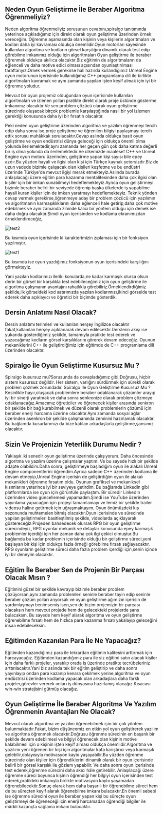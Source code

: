 ## Neden Oyun Geliştirme İle Beraber Algoritma Öğrenmeliyiz?

Neden algoritma öğrenmeliyiz sorusunun cevabını,spiralgo tanıtımında
yeterince açıkladığımız için direkt olarak oyun geliştirme üzerinden örnek
vereceğim. Öğrenme aşamasında olan kişinin veya kişilerin algoritmaları 
ve kodları daha iyi kavraması oldukça önemlidir.Oyun motorları sayesinde
kullanılan algoritma ve kodların görsel karşılığını dinamik olarak test edip görebilme imkanımız olduğu için
algoritmaları Oyun geliştirme ile beraber öğrenmek oldukça akıllıca
olacaktır.Biz eğitimin de algoritmaların da eğlenceli ve daha motive
edici olması açısından oyunlaştırılması taraftarıyız.Örnek vermek
gerekirse hali hazırda kullandığımız Unreal Engine oyun motorunun içerisinde
kullandığımız C++ programlama dili ile birlikte algoritmaları kavramak
ve aynı zamanda yapılan işten keyif almak için iyi bir öğrenme yoludur.

Mevcut bir oyun projemiz olduğundan oyun içerisinde kullanılan
algoritmaları ve izlenen yolları pratikte direkt olarak proje üstünde
gösterme imkanımız olacaktır.Ve sen problem çözücü olarak oyun
geliştirme sürecinde oluşacak birçok problemle karşılaştığında nasıl
bir yol izlemen gerektiği konusunda daha iyi bir fırsatın olacaktır.

Peki neden oyun geliştirme üzerinden algoritma ve yazılım öğrenmeyi
tercih edip daha sonra ise,proje geliştirme ve öğrenilen bilgiyi paylaşmayı
tercih ettik sorusu muhâkkak sorulacaktır.Cevap aslında oldukça basit oyun geliştirme ve oyun
endüstrisi dünya geleceği için oldukça önemli olma yolunda
ilerlemektedir,aynı zamanda her geçen gün çok daha katma değerli bir iş
olma yolunda da ilerlemektedir.Ve ülkemizde maalesef C++ ve Unreal Engine oyun motoru üzerinden,
geliştirme yapan kişi sayısı bile epey azdır.Bu yüzden hayali ve ilgisi olan kişi için Türkçe kaynak
yetersizdir.Biz de uzun vadede bizimle çalışacak olan kişileri keşfetme ve bu endüstri üzerinde 
Türkiye'de mevcut ilgiyi merak etmekteyiz.Aslında burada anlaşılacağı üzere eğitim para kazanma mentalitesinden
daha çok ilgisi olan kişiler için bir imkan sunabilmeyi hedeflemekteyiz.Ayrıca oyun geliştirmeyi bizimle beraber
belirli bir seviyede öğrenip başka ülkelerde iş yapabilme hayali kuran kişiler için de imkan yaratmayı hedeflemekteyiz.
Teknik yönden cevap vermek gerekirse,öğrenmeye aday  bir problem çözücü için yazılımın ve algoritmanın
karmaşıklıklarını daha eğlenceli hale getirip,daha çok motive edebilmek
ve aynı zamanda zihinde kalıcı bir yöntem olduğu için demek ise daha doğru
olacaktır.Şimdi oyun içerisinden ve kodlama ekranımızdan örneklendireceğiz,

![test2](https://user-images.githubusercontent.com/53279903/131217402-76d97813-544f-4142-bab6-df9bda6c1640.png)

Bu kısımda oyun içerisinde ki karakterimizin zıplaması için bir fonksiyon yazılmıştır.

![test1](https://user-images.githubusercontent.com/53279903/131217406-78fdf39d-2ee1-426a-bb60-819a6b2f4c7c.png)

Bu kısımda ise oyun yazdığımız fonksiyonun oyun içerisindeki karşılığını görmekteyiz.

Yani yazılan kodlarımızı ileriki konularda,ne kadar karmaşık olursa olsun derin bir görsel bir karşılıkla test edebileceğimiz için
oyun geliştirme ile algoritma çalışmanın avantajını rahatlıkla görebiliriz.Örneklendirdiğimiz şekilde,ilk 
görseldeki kod satırımızda yazılan kodlarımızı,ikinci görselde test ederek daha açıklayıcı ve öğretici
bir biçimde gösterdik.

## Dersin Anlatımı Nasıl Olacak?

Dersin anlatımı terimleri ve kullanılan herşey İngilizce olacaktır
fakat,kullanılan herşey açıklanarak devam edilecektir.Derslerin akışı ise yukarıda gösterdiğimiz şekilde,
tamamıyla pratikte test ederek ve yazacağımız kodların görsel karşılıklarını görerek devam edeceğiz.
Oyunun mekaniklerini C++ ile geliştirdiğimiz için
eğitimde de C++ programlama dili üzerinden olacaktır.

## Spiralgo İle Oyun Geliştirme Kusursuz Mu ?

Spiralgo kusursuz mu?Sorusunda da cevapladığımız
gibi;Doğrusu, hiçbir sistem kusursuz değildir. Her sistem, varlığını
sürdürmek için sürekli olarak problem çözmek zorundadır.
Spiralgo İle Oyun Geliştirme Kusursuz Mu ?Kesinlikle hayır,oluşacak problemlere beraber odaklanarak
çözümler arayıp iyi bir sinerji yaratmak ve daha sonra senkronize olarak problem
çözmeye odaklanacağız.Amacımız öğreticiler ve öğrenecek kişiler arasında
senkron bir şekilde bir bağ kurabilmek ve düzenli olarak problemlerin çözümü için
beraber enerji harcama üzerine olacaktır.Aynı zamanda sosyal ağlar üzerinden
asenkron bir şekilde çalışmanında zeminini hazırlamak olacaktır.
Bu bağlamda kusurlarımızı da bize katılan arkadaşlarla geliştirme,şansımız
olacaktır.

## Sizin Ve Projenizin Yeterlilik Durumu Nedir ?

Yaklaşık iki senedir oyun geliştirme üzerinde çalışıyorum.
Daha öncesinde algoritma ve yazılım üzerine çalışmalar yaptım.
Ve bu sayede hızlı bir şekilde adapte olabildim.Daha sonra,
geliştirmeye başladığım oyun ile alakalı Unreal Engine componentlerini
öğrendim.Ayrıca sadece C++ üzerinden kodlama ile devam etmeyip,Unreal Engine
içerisin de geliştirdiğim oyun ile alakalı mekanikleri öğrenme fırsatım oldu.
Oyunun grafiksel ve mekaniksel kısımlarını yeterince iyi bir seviyeye getirdim.
Bu bağlamda LinkedIn gibi platformlarda ise oyun için görüntüle paylaştım.
Bir süredir LinkedIn üzerinden video güncellemesi yapamadım.Şimdi ise
YouTube üzerinden yayınlama yapacağım için projeyi tamamlamayı
ve temiz bir şekilde trailer videosu haline getirmek için uğraşmaktayım.
Oyun önümüzdeki kış sezonunda muhtemelen bitmiş olacaktır.Oyun içerisinde ve sürecinde yapılan
geliştirmeleri basitleştilmiş şekilde, videolarda açıklayarak
göstereceğiz.Projeden bahsedecek olursak RPG bir oyun geliştirme sürecindeyiz,
RPG oyunlar mekanik ve detaylar konusunda epey karmaşık problemler içerdiği için
her zaman daha çok ilgi çekici olmuştur.Bu bağlamda bu kadar problemin içerisinde olduğu
bir geliştirme süreci,yeni başlayan bir kişi için oldukça fazla örneği görebilme fırsatı sağlayacaktır.
RPG oyunların geliştirme süreci daha fazla problem içerdiği için,senin içinde
iyi bir deneyim olacaktır.

## Eğitim İle Beraber Sen de Projenin Bir Parçası Olacak Mısın ?

Eğitimini güzel bir şekilde kavrayıp bizimle beraber problem çözüyorsan,aynı zamanda
problemleri seninle beraber tayin edip seninle beraber çözüm yolları arıyorsak ve oyun geliştirme
ağımızın içerisin de yardımlaşmayı benimsemiş isen,sen de bizim projemizin bir parçası olacaksın hem
mevcut projede hem de gelecekteki projelerde şans bulacaksın. Bu sayede
hem keyif alarak algoritma ve oyun geliştirme öğrenebilme fırsatı 
hem de hızlıca para kazanma fırsatı yakalayıp geleceğini inşaa edebileceksin.

## Eğitimden Kazanılan Para İle Ne Yapacağız?

Eğitimden kazandığımız para ile tekrardan eğitimin kalitesini arttırmak için harcayacağız.
Eğitimden kazandığımız para ile siz eğitimi satın alacak kişiler için daha farklı projeler,
yaratılıp orada iş üzerinde pratikte tecrübeleriniz arttırılacaktır.Yani biz aslında
tek bir eğitim geliştirip ve daha sonra yayınlayıp ondan para kazanıp kenara çekilmek yerine,algoritma
ve oyun endüstrisi üzerinden kodlama yapacak olan arkadaşlara daha farklı projeler,görevler vererek
onları iş dünyasına hazırlamış olacağız.Kısacası win-win stratejisini gütmüş olacağız.

## Oyun Geliştirme İle Beraber Algoritma Ve Yazılım Öğrenmenin Avantajları Ne Olacak?

Mevcut olarak algoritma ve yazılım öğrenebilmek için bir çok yöntem bulunmaktadır.Fakat,
bizim düşüncemiz en etkin yol oyun geliştirerek yazılım ve algoritma öğrenmek olacaktır.Doğrusu öğrenme
sürecinin en başarılı bir şekilde devam edebilmesi ve bilgiyi öğrenecek olan kişinin motive kalabilmesi
için o kişinin işten keyif alması oldukça önemlidir.Algoritma ve yazılımı yeni öğrenen bir kişi için algoritmalar
kafa karıştırıcı veya karmaşık gelebilir,dolayısıyla motivasyon kaybı yaşayabilir.Bu yüzden öğrenme sürecinde
olan kişiler için  öğrendiklerini dinamik olarak bir oyun içerisinde belirli bir görsel karşılık ile gözlem yapabilir. 
Ve daha sonra oyun içerisinde test ederek,öğrenme sürecini daha akıcı hâle getirebilir.
Anlaşılacağı üzere öğrenme süreci boyunca kişinin öğrendiği her bilgiyi oyun içerisinden test ederek,pratikteki 
imkanıyla birlikte motivasyon kaybı yaşamadan öğrenebilecektir.Sonuç olarak hem daha başarılı bir 
öğrenebilme süreci hem de bu süreçten keyif alarak öğrenebilme imkanı bulacaktır.En önemli sebebi 
ise öğrenme sürecini oyun ile beraber yapan kişi bu süreçte oyun geliştirmeyi de öğreneceği 
için enerji harcamadan öğrendiği bilgiler ile mâddi kazançta sağlama imkanı bulacaktır.



